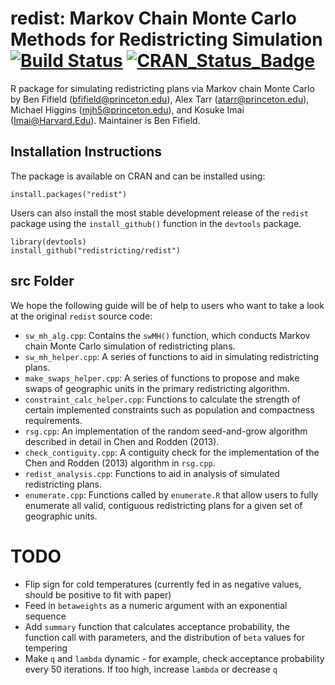 # redist: Markov Chain Monte Carlo Methods for Redistricting Simulation [![Build Status](https://travis-ci.org/kosukeimai/redist.svg?branch=master)](https://travis-ci.org/kosukeimai/redist) [![CRAN_Status_Badge](http://www.r-pkg.org/badges/version/redist)](https://cran.r-project.org/package=redist)

R package for simulating redistricting plans via Markov chain Monte
Carlo by Ben Fifield ([bfifield@princeton.edu](bfifield@princeton.edu)),
Alex Tarr ([atarr@princeton.edu](atarr@princeton.edu)), Michael
Higgins ([mjh5@princeton.edu](mjh5@princeton.edu)), and Kosuke Imai
([Imai@Harvard.Edu](Imai@Harvard.Edu)). Maintainer is Ben Fifield.

## Installation Instructions
The package is available on CRAN and can be installed using:

```
install.packages("redist")
```

Users can also install the most stable development release of the `redist` package using the `install_github()` function in the `devtools` package.

```
library(devtools)
install_github("redistricting/redist")
```

## src Folder
We hope the following guide will be of help to users who want to take a look at the original
`redist` source code:
- `sw_mh_alg.cpp`: Contains the `swMH()` function, which conducts
Markov chain Monte Carlo simulation of redistricting plans.
- `sw_mh_helper.cpp`: A series of functions to aid in simulating
  redistricting plans.
- `make_swaps_helper.cpp`: A series of functions to propose and make
swaps of geographic units in the primary redistricting algorithm.
- `constraint_calc_helper.cpp`: Functions to calculate the strength of
certain implemented constraints such as population and compactness
requirements.
- `rsg.cpp`: An implementation of the random seed-and-grow algorithm
described in detail in Chen and Rodden (2013).
- `check_contiguity.cpp`: A contiguity check for the implementation of
the Chen and Rodden (2013) algorithm in `rsg.cpp`.
- `redist_analysis.cpp`: Functions to aid in analysis of simulated
redistricting plans.
- `enumerate.cpp`: Functions called by `enumerate.R` that allow users
to fully enumerate all valid, contiguous redistricting plans for a
given set of geographic units.  
  
# TODO
- Flip sign for cold temperatures (currently fed in as negative values, should be positive to fit with paper)
- Feed in `betaweights` as a numeric argument with an exponential sequence
- Add `summary` function that calculates acceptance probability, the function call with parameters, and the distribution of `beta` values for tempering
- Make `q` and `lambda` dynamic - for example, check acceptance probability every 50 iterations. If too high, increase `lambda` or decrease `q`

